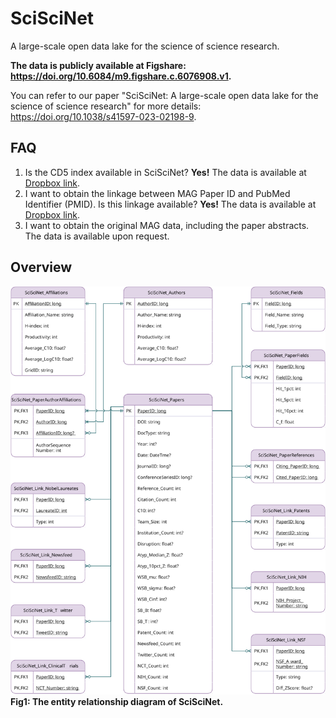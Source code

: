 # SciSciNet
A large-scale open data lake for the science of science research.

**The data is publicly available at Figshare: https://doi.org/10.6084/m9.figshare.c.6076908.v1.**

You can refer to our paper "SciSciNet: A large-scale open data lake for the science of science research" for more details: https://doi.org/10.1038/s41597-023-02198-9.

## FAQ
1) Is the CD5 index available in SciSciNet?
   **Yes!** The data is available at [Dropbox link](https://www.dropbox.com/scl/fo/8ig7zg8c7miam2mbfo57m/AP7ulT3sKK5mVjEVKviFCYo?rlkey=kudsi7yn81t64a27xjcyljc3c&dl=0).
2) I want to obtain the linkage between MAG Paper ID and PubMed Identifier (PMID). Is this linkage available?
   **Yes!** The data is available at [Dropbox link](https://www.dropbox.com/scl/fo/7vy9j540siieummb3xsjo/AFr1yPPTclCNB9_0TYQdpWg?rlkey=g218n6bdq7idvbpaoxmw5m0ii&dl=0).
3) I want to obtain the original MAG data, including the paper abstracts.
   The data is available upon request.

## Overview
![Fig1-DataLake](./Figures/Fig1-SciSciNet-Final.svg)
**Fig1: The entity relationship diagram of SciSciNet.**


